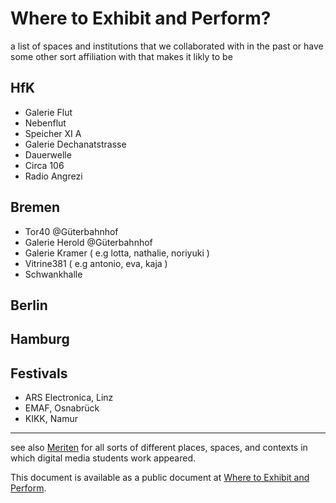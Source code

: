 # Where to Exhibit and Perform?

a list of spaces and institutions that we collaborated with in the past or have some other sort affiliation with that makes it likly to be 

## HfK

- Galerie Flut 
- Nebenflut
- Speicher XI A
- Galerie Dechanatstrasse
- Dauerwelle
- Circa 106
- Radio Angrezi

## Bremen

- Tor40 @Güterbahnhof
- Galerie Herold @Güterbahnhof
- Galerie Kramer ( e.g lotta, nathalie, noriyuki )
- Vitrine381 ( e.g antonio, eva, kaja )
- Schwankhalle

## Berlin

## Hamburg

## Festivals

- ARS Electronica, Linz
- EMAF, Osnabrück
- KIKK, Namur

---

see also [Meriten](https://blogs.digitalmedia-bremen.de/announce/meriten/) for all sorts of different places, spaces, and contexts in which digital media students work appeared.

This document is available as a public document at [Where to Exhibit and Perform](http://dm-hb.de/dmwteap).
